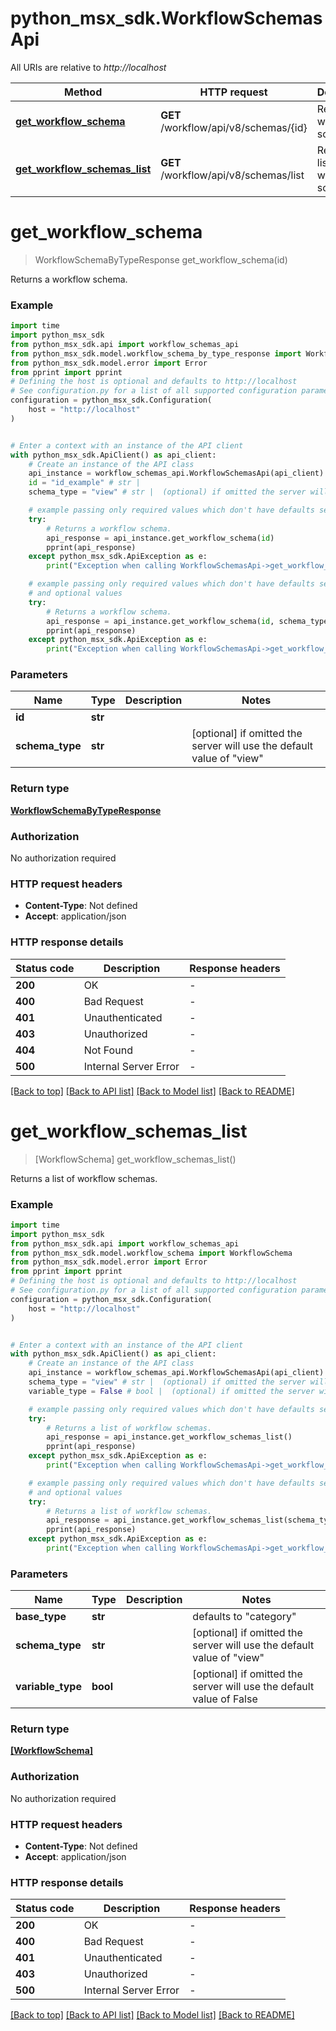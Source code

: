 # python_msx_sdk.WorkflowSchemasApi

All URIs are relative to *http://localhost*

Method | HTTP request | Description
------------- | ------------- | -------------
[**get_workflow_schema**](WorkflowSchemasApi.md#get_workflow_schema) | **GET** /workflow/api/v8/schemas/{id} | Returns a workflow schema.
[**get_workflow_schemas_list**](WorkflowSchemasApi.md#get_workflow_schemas_list) | **GET** /workflow/api/v8/schemas/list | Returns a list of workflow schemas.


# **get_workflow_schema**
> WorkflowSchemaByTypeResponse get_workflow_schema(id)

Returns a workflow schema.

### Example

```python
import time
import python_msx_sdk
from python_msx_sdk.api import workflow_schemas_api
from python_msx_sdk.model.workflow_schema_by_type_response import WorkflowSchemaByTypeResponse
from python_msx_sdk.model.error import Error
from pprint import pprint
# Defining the host is optional and defaults to http://localhost
# See configuration.py for a list of all supported configuration parameters.
configuration = python_msx_sdk.Configuration(
    host = "http://localhost"
)


# Enter a context with an instance of the API client
with python_msx_sdk.ApiClient() as api_client:
    # Create an instance of the API class
    api_instance = workflow_schemas_api.WorkflowSchemasApi(api_client)
    id = "id_example" # str | 
    schema_type = "view" # str |  (optional) if omitted the server will use the default value of "view"

    # example passing only required values which don't have defaults set
    try:
        # Returns a workflow schema.
        api_response = api_instance.get_workflow_schema(id)
        pprint(api_response)
    except python_msx_sdk.ApiException as e:
        print("Exception when calling WorkflowSchemasApi->get_workflow_schema: %s\n" % e)

    # example passing only required values which don't have defaults set
    # and optional values
    try:
        # Returns a workflow schema.
        api_response = api_instance.get_workflow_schema(id, schema_type=schema_type)
        pprint(api_response)
    except python_msx_sdk.ApiException as e:
        print("Exception when calling WorkflowSchemasApi->get_workflow_schema: %s\n" % e)
```


### Parameters

Name | Type | Description  | Notes
------------- | ------------- | ------------- | -------------
 **id** | **str**|  |
 **schema_type** | **str**|  | [optional] if omitted the server will use the default value of "view"

### Return type

[**WorkflowSchemaByTypeResponse**](WorkflowSchemaByTypeResponse.md)

### Authorization

No authorization required

### HTTP request headers

 - **Content-Type**: Not defined
 - **Accept**: application/json


### HTTP response details
| Status code | Description | Response headers |
|-------------|-------------|------------------|
**200** | OK |  -  |
**400** | Bad Request |  -  |
**401** | Unauthenticated |  -  |
**403** | Unauthorized |  -  |
**404** | Not Found |  -  |
**500** | Internal Server Error |  -  |

[[Back to top]](#) [[Back to API list]](../README.md#documentation-for-api-endpoints) [[Back to Model list]](../README.md#documentation-for-models) [[Back to README]](../README.md)

# **get_workflow_schemas_list**
> [WorkflowSchema] get_workflow_schemas_list()

Returns a list of workflow schemas.

### Example

```python
import time
import python_msx_sdk
from python_msx_sdk.api import workflow_schemas_api
from python_msx_sdk.model.workflow_schema import WorkflowSchema
from python_msx_sdk.model.error import Error
from pprint import pprint
# Defining the host is optional and defaults to http://localhost
# See configuration.py for a list of all supported configuration parameters.
configuration = python_msx_sdk.Configuration(
    host = "http://localhost"
)


# Enter a context with an instance of the API client
with python_msx_sdk.ApiClient() as api_client:
    # Create an instance of the API class
    api_instance = workflow_schemas_api.WorkflowSchemasApi(api_client)
    schema_type = "view" # str |  (optional) if omitted the server will use the default value of "view"
    variable_type = False # bool |  (optional) if omitted the server will use the default value of False

    # example passing only required values which don't have defaults set
    try:
        # Returns a list of workflow schemas.
        api_response = api_instance.get_workflow_schemas_list()
        pprint(api_response)
    except python_msx_sdk.ApiException as e:
        print("Exception when calling WorkflowSchemasApi->get_workflow_schemas_list: %s\n" % e)

    # example passing only required values which don't have defaults set
    # and optional values
    try:
        # Returns a list of workflow schemas.
        api_response = api_instance.get_workflow_schemas_list(schema_type=schema_type, variable_type=variable_type)
        pprint(api_response)
    except python_msx_sdk.ApiException as e:
        print("Exception when calling WorkflowSchemasApi->get_workflow_schemas_list: %s\n" % e)
```


### Parameters

Name | Type | Description  | Notes
------------- | ------------- | ------------- | -------------
 **base_type** | **str**|  | defaults to "category"
 **schema_type** | **str**|  | [optional] if omitted the server will use the default value of "view"
 **variable_type** | **bool**|  | [optional] if omitted the server will use the default value of False

### Return type

[**[WorkflowSchema]**](WorkflowSchema.md)

### Authorization

No authorization required

### HTTP request headers

 - **Content-Type**: Not defined
 - **Accept**: application/json


### HTTP response details
| Status code | Description | Response headers |
|-------------|-------------|------------------|
**200** | OK |  -  |
**400** | Bad Request |  -  |
**401** | Unauthenticated |  -  |
**403** | Unauthorized |  -  |
**500** | Internal Server Error |  -  |

[[Back to top]](#) [[Back to API list]](../README.md#documentation-for-api-endpoints) [[Back to Model list]](../README.md#documentation-for-models) [[Back to README]](../README.md)


